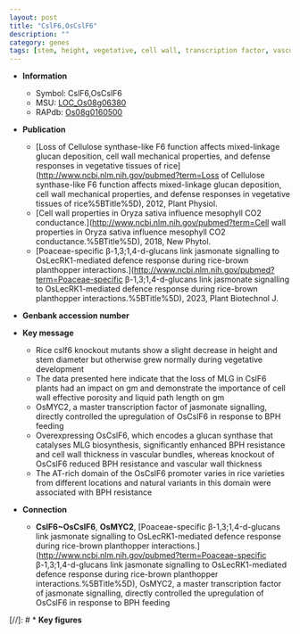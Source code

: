 ```yaml
---
layout: post
title: "CslF6,OsCslF6"
description: ""
category: genes
tags: [stem, height, vegetative, cell wall, transcription factor, vascular bundle, resistance, jasmonate]
---
```


* **Information**  
    + Symbol: CslF6,OsCslF6  
    + MSU: [LOC_Os08g06380](http://rice.uga.edu/cgi-bin/ORF_infopage.cgi?orf=LOC_Os08g06380)  
    + RAPdb: [Os08g0160500](http://rapdb.dna.affrc.go.jp/viewer/gbrowse_details/irgsp1?name=Os08g0160500)  

* **Publication**  
    + [Loss of Cellulose synthase-like F6 function affects mixed-linkage glucan deposition, cell wall mechanical properties, and defense responses in vegetative tissues of rice](http://www.ncbi.nlm.nih.gov/pubmed?term=Loss of Cellulose synthase-like F6 function affects mixed-linkage glucan deposition, cell wall mechanical properties, and defense responses in vegetative tissues of rice%5BTitle%5D), 2012, Plant Physiol.
    + [Cell wall properties in Oryza sativa influence mesophyll CO2 conductance.](http://www.ncbi.nlm.nih.gov/pubmed?term=Cell wall properties in Oryza sativa influence mesophyll CO2 conductance.%5BTitle%5D), 2018, New Phytol.
    + [Poaceae-specific β-1,3;1,4-d-glucans link jasmonate signalling to OsLecRK1-mediated defence response during rice-brown planthopper interactions.](http://www.ncbi.nlm.nih.gov/pubmed?term=Poaceae-specific β-1,3;1,4-d-glucans link jasmonate signalling to OsLecRK1-mediated defence response during rice-brown planthopper interactions.%5BTitle%5D), 2023, Plant Biotechnol J.

* **Genbank accession number**  

* **Key message**  
    + Rice cslf6 knockout mutants show a slight decrease in height and stem diameter but otherwise grew normally during vegetative development
    + The data presented here indicate that the loss of MLG in CslF6 plants had an impact on gm and demonstrate the importance of cell wall effective porosity and liquid path length on gm
    + OsMYC2, a master transcription factor of jasmonate signalling, directly controlled the upregulation of OsCslF6 in response to BPH feeding
    + Overexpressing OsCslF6, which encodes a glucan synthase that catalyses MLG biosynthesis, significantly enhanced BPH resistance and cell wall thickness in vascular bundles, whereas knockout of OsCslF6 reduced BPH resistance and vascular wall thickness
    + The AT-rich domain of the OsCslF6 promoter varies in rice varieties from different locations and natural variants in this domain were associated with BPH resistance

* **Connection**  
    + __CslF6~OsCslF6__, __OsMYC2__, [Poaceae-specific β-1,3;1,4-d-glucans link jasmonate signalling to OsLecRK1-mediated defence response during rice-brown planthopper interactions.](http://www.ncbi.nlm.nih.gov/pubmed?term=Poaceae-specific β-1,3;1,4-d-glucans link jasmonate signalling to OsLecRK1-mediated defence response during rice-brown planthopper interactions.%5BTitle%5D),  OsMYC2, a master transcription factor of jasmonate signalling, directly controlled the upregulation of OsCslF6 in response to BPH feeding

[//]: # * **Key figures**  


